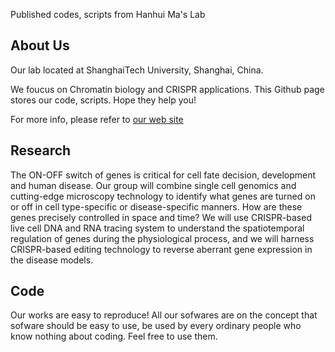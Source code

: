 Published codes, scripts from Hanhui Ma's Lab

## About Us
Our lab located at ShanghaiTech University, Shanghai, China. 

We foucus on Chromatin biology and CRISPR applications. This Github page stores our code, scripts. Hope they help you!

For more info, please refer to [our web site](https://mahhlab.org)

## Research
The ON-OFF switch of genes is critical for cell fate decision, development and human disease. 
Our group will combine single cell genomics and cutting-edge microscopy technology to identify
what genes are turned on or off in cell type-specific or disease-specific manners.
How are these genes precisely controlled in space and time?
We will use CRISPR-based live cell DNA and RNA tracing system to understand the spatiotemporal regulation of genes during the physiological process,
and we will harness CRISPR-based editing technology to reverse aberrant gene expression in the disease models.

## Code
Our works are easy to reproduce! All our sofwares are on the concept that sofware should be easy to use, be used by every ordinary people who know nothing about coding. Feel free to use them. 
